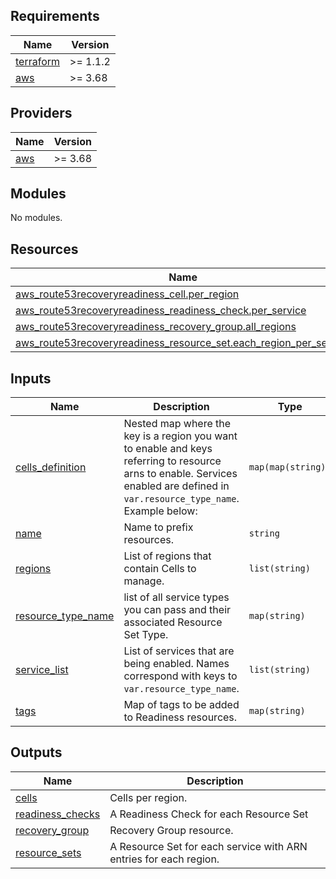 ## Requirements

| Name | Version |
|------|---------|
| <a name="requirement_terraform"></a> [terraform](#requirement\_terraform) | >= 1.1.2 |
| <a name="requirement_aws"></a> [aws](#requirement\_aws) | >= 3.68 |

## Providers

| Name | Version |
|------|---------|
| <a name="provider_aws"></a> [aws](#provider\_aws) | >= 3.68 |

## Modules

No modules.

## Resources

| Name | Type |
|------|------|
| [aws_route53recoveryreadiness_cell.per_region](https://registry.terraform.io/providers/hashicorp/aws/latest/docs/resources/route53recoveryreadiness_cell) | resource |
| [aws_route53recoveryreadiness_readiness_check.per_service](https://registry.terraform.io/providers/hashicorp/aws/latest/docs/resources/route53recoveryreadiness_readiness_check) | resource |
| [aws_route53recoveryreadiness_recovery_group.all_regions](https://registry.terraform.io/providers/hashicorp/aws/latest/docs/resources/route53recoveryreadiness_recovery_group) | resource |
| [aws_route53recoveryreadiness_resource_set.each_region_per_service](https://registry.terraform.io/providers/hashicorp/aws/latest/docs/resources/route53recoveryreadiness_resource_set) | resource |

## Inputs

| Name | Description | Type | Default | Required |
|------|-------------|------|---------|:--------:|
| <a name="input_cells_definition"></a> [cells\_definition](#input\_cells\_definition) | Nested map where the key is a region you want to enable and keys referring to resource arns to enable. Services enabled are defined in `var.resource_type_name`. Example below: | `map(map(string))` | n/a | yes |
| <a name="input_name"></a> [name](#input\_name) | Name to prefix resources. | `string` | n/a | yes |
| <a name="input_regions"></a> [regions](#input\_regions) | List of regions that contain Cells to manage. | `list(string)` | n/a | yes |
| <a name="input_resource_type_name"></a> [resource\_type\_name](#input\_resource\_type\_name) | list of all service types you can pass and their associated Resource Set Type. | `map(string)` | n/a | yes |
| <a name="input_service_list"></a> [service\_list](#input\_service\_list) | List of services that are being enabled. Names correspond with keys to `var.resource_type_name`. | `list(string)` | n/a | yes |
| <a name="input_tags"></a> [tags](#input\_tags) | Map of tags to be added to Readiness resources. | `map(string)` | `null` | no |

## Outputs

| Name | Description |
|------|-------------|
| <a name="output_cells"></a> [cells](#output\_cells) | Cells per region. |
| <a name="output_readiness_checks"></a> [readiness\_checks](#output\_readiness\_checks) | A Readiness Check for each Resource Set |
| <a name="output_recovery_group"></a> [recovery\_group](#output\_recovery\_group) | Recovery Group resource. |
| <a name="output_resource_sets"></a> [resource\_sets](#output\_resource\_sets) | A Resource Set for each service with ARN entries for each region. |
